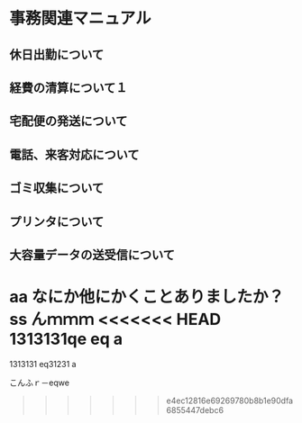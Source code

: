 # 事務関連マニュアル
## 休日出勤について
## 経費の清算について１
## 宅配便の発送について
## 電話、来客対応について
## ゴミ収集について
## プリンタについて
## 大容量データの送受信について
aa
なにか他にかくことありましたか？
ss
んｍｍｍ
<<<<<<< HEAD
1313131qe
eq
a
=======
1313131
eq31231
a

こんふｒ－eqwe
>>>>>>> e4ec12816e69269780b8b1e90dfa6855447debc6
